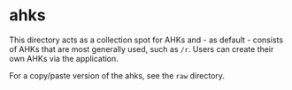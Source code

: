 # ahks

This directory acts as a collection spot for AHKs and - as default - consists of AHKs that are most generally used, such as `/r`. Users can create their own AHKs via the application.

For a copy/paste version of the ahks, see the `raw` directory.
